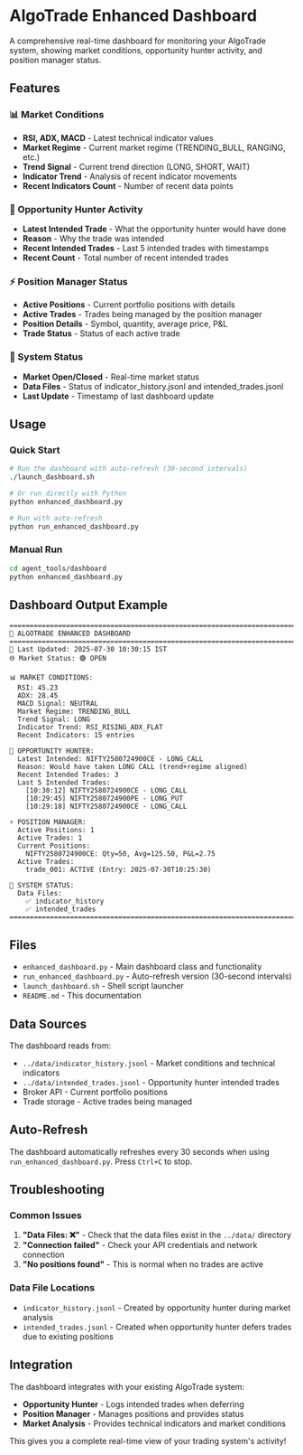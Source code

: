# AlgoTrade Enhanced Dashboard

A comprehensive real-time dashboard for monitoring your AlgoTrade system, showing market conditions, opportunity hunter activity, and position manager status.

## Features

### 📊 Market Conditions
- **RSI, ADX, MACD** - Latest technical indicator values
- **Market Regime** - Current market regime (TRENDING_BULL, RANGING, etc.)
- **Trend Signal** - Current trend direction (LONG, SHORT, WAIT)
- **Indicator Trend** - Analysis of recent indicator movements
- **Recent Indicators Count** - Number of recent data points

### 🎯 Opportunity Hunter Activity
- **Latest Intended Trade** - What the opportunity hunter would have done
- **Reason** - Why the trade was intended
- **Recent Intended Trades** - Last 5 intended trades with timestamps
- **Recent Count** - Total number of recent intended trades

### ⚡ Position Manager Status
- **Active Positions** - Current portfolio positions with details
- **Active Trades** - Trades being managed by the position manager
- **Position Details** - Symbol, quantity, average price, P&L
- **Trade Status** - Status of each active trade

### 🔧 System Status
- **Market Open/Closed** - Real-time market status
- **Data Files** - Status of indicator_history.jsonl and intended_trades.jsonl
- **Last Update** - Timestamp of last dashboard update

## Usage

### Quick Start
```bash
# Run the dashboard with auto-refresh (30-second intervals)
./launch_dashboard.sh

# Or run directly with Python
python enhanced_dashboard.py

# Run with auto-refresh
python run_enhanced_dashboard.py
```

### Manual Run
```bash
cd agent_tools/dashboard
python enhanced_dashboard.py
```

## Dashboard Output Example

```
============================================================================================================
🚀 ALGOTRADE ENHANCED DASHBOARD
============================================================================================================
📅 Last Updated: 2025-07-30 10:30:15 IST
🌐 Market Status: 🟢 OPEN

📊 MARKET CONDITIONS:
  RSI: 45.23
  ADX: 28.45
  MACD Signal: NEUTRAL
  Market Regime: TRENDING_BULL
  Trend Signal: LONG
  Indicator Trend: RSI_RISING_ADX_FLAT
  Recent Indicators: 15 entries

🎯 OPPORTUNITY HUNTER:
  Latest Intended: NIFTY2580724900CE - LONG_CALL
  Reason: Would have taken LONG CALL (trend+regime aligned)
  Recent Intended Trades: 3
  Last 5 Intended Trades:
    [10:30:12] NIFTY2580724900CE - LONG_CALL
    [10:29:45] NIFTY2580724900PE - LONG_PUT
    [10:29:18] NIFTY2580724900CE - LONG_CALL

⚡ POSITION MANAGER:
  Active Positions: 1
  Active Trades: 1
  Current Positions:
    NIFTY2580724900CE: Qty=50, Avg=125.50, P&L=2.75
  Active Trades:
    trade_001: ACTIVE (Entry: 2025-07-30T10:25:30)

🔧 SYSTEM STATUS:
  Data Files:
    ✅ indicator_history
    ✅ intended_trades
============================================================================================================
```

## Files

- `enhanced_dashboard.py` - Main dashboard class and functionality
- `run_enhanced_dashboard.py` - Auto-refresh version (30-second intervals)
- `launch_dashboard.sh` - Shell script launcher
- `README.md` - This documentation

## Data Sources

The dashboard reads from:
- `../data/indicator_history.jsonl` - Market conditions and technical indicators
- `../data/intended_trades.jsonl` - Opportunity hunter intended trades
- Broker API - Current portfolio positions
- Trade storage - Active trades being managed

## Auto-Refresh

The dashboard automatically refreshes every 30 seconds when using `run_enhanced_dashboard.py`. Press `Ctrl+C` to stop.

## Troubleshooting

### Common Issues

1. **"Data Files: ❌"** - Check that the data files exist in the `../data/` directory
2. **"Connection failed"** - Check your API credentials and network connection
3. **"No positions found"** - This is normal when no trades are active

### Data File Locations
- `indicator_history.jsonl` - Created by opportunity hunter during market analysis
- `intended_trades.jsonl` - Created when opportunity hunter defers trades due to existing positions

## Integration

The dashboard integrates with your existing AlgoTrade system:
- **Opportunity Hunter** - Logs intended trades when deferring
- **Position Manager** - Manages positions and provides status
- **Market Analysis** - Provides technical indicators and market conditions

This gives you a complete real-time view of your trading system's activity! 